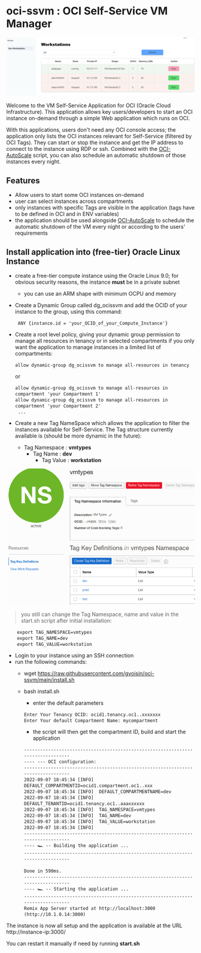 # oci-ssvm : OCI Self-Service VM Manager

![oci-ssvm workstations](./images/ocissvm-workstations.png)

Welcome to the VM Self-Service Application for OCI (Oracle Cloud Infrastructure).
This application allows key users/developers to start an OCI instance on-demand through a simple Web application which runs on OCI.

With this applications, users don't need any OCI console access; the application only lists the OCI instances relevant for Self-Service (filtered by OCI Tags). They can start or stop the instance and get the IP address to connect to the instance using RDP or ssh.
Combined with the [OCI-AutoScale](https://github.com/AnykeyNL/OCI-AutoScale) script, you can also schedule an automatic shutdown of those instances every night.

## Features

* Allow users to start some OCI instances on-demand
* user can select instances across compartments
* only instances with specific Tags are visible in the application (tags have to be defined in OCI and in ENV variables)
* the application should be used alongside [OCI-AutoScale](https://github.com/AnykeyNL/OCI-AutoScale) to schedule the automatic shutdown of the VM every night or according to the users' requirements

## Install application into (free-tier) Oracle Linux Instance

* create a free-tier compute instance using the Oracle Linux 9.0; for obvious security reasons, the instance **must** be in a private subnet
  * you can use an ARM shape with minimum OCPU and memory
* Create a Dynamic Group called dg_ocissvm and add the OCID of your instance to the group, using this command:
  
  ```
   ANY {instance.id = 'your_OCID_of_your_Compute_Instance'}
  ```

* Create a root level policy, giving your dynamic group permission to manage all resources in tenancy or in selected compartments if you only want the application to manage instances in a limited list of compartments:

   ```
   allow dynamic-group dg_ocissvm to manage all-resources in tenancy  
   ```

   or

   ```
   allow dynamic-group dg_ocissvm to manage all-resources in compartment 'your Compartment 1' 
   allow dynamic-group dg_ocissvm to manage all-resources in compartment 'your Compartment 2' 
    ...
   ```

* Create a new Tag NameSpace which allows the application to filter the instances available for Self-Service. The Tag structure currently available is (should be more dynamic in the future):
  * Tag Namespace : **vmtypes**
    * Tag Name    : **dev**
      * Tag Value : **workstation**

![vmtypes tags](./images/vmtypes-tags.png)

> you still can change the Tag Namespace, name and value in the start.sh script after initial installation:

```shell
    export TAG_NAMESPACE=vmtypes
    export TAG_NAME=dev
    export TAG_VALUE=workstation
```

* Login to your instance using an SSH connection
* run the following commands:
  * wget https://raw.githubusercontent.com/gvoisin/oci-ssvm/main/install.sh
  * bash install.sh
    * enter the default parameters

    ```shell
    Enter Your Tenancy OCID: ocid1.tenancy.oc1..xxxxxxx
    Enter Your default Compartment Name: mycompartment
    ```

    * the script will then get the compartment ID, build and start the application

    ```shell
    --------------------------------------------------------------------------------
    ---- --- OCI configuration:
    --------------------------------------------------------------------------------
    2022-09-07 18:45:34 [INFO]  DEFAULT_COMPARTMENTID=ocid1.compartment.oc1..xxx
    2022-09-07 18:45:34 [INFO]  DEFAULT_COMPARTMENTNAME=dev
    2022-09-07 18:45:34 [INFO]  DEFAULT_TENANTID=ocid1.tenancy.oc1..aaaxxxxxx
    2022-09-07 18:45:34 [INFO]  TAG_NAMESPACE=vmtypes
    2022-09-07 18:45:34 [INFO]  TAG_NAME=dev
    2022-09-07 18:45:34 [INFO]  TAG_VALUE=workstation
    2022-09-07 18:45:34 [INFO]
    --------------------------------------------------------------------------------
    ---- 🏎 -- Building the application ...
    --------------------------------------------------------------------------------

    Done in 590ms.
    --------------------------------------------------------------------------------
    ---- 🏎 -- Starting the application ...
    --------------------------------------------------------------------------------
    Remix App Server started at http://localhost:3000 (http://10.1.0.14:3000)
    ```

The instance is now all setup and the application is available at the URL http://instance-ip:3000/

You can restart it manually if need by running **start.sh**
